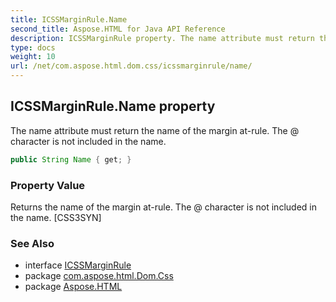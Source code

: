 ```yaml
---
title: ICSSMarginRule.Name
second_title: Aspose.HTML for Java API Reference
description: ICSSMarginRule property. The name attribute must return the name of the margin at-rule. The  character is not included in the name
type: docs
weight: 10
url: /net/com.aspose.html.dom.css/icssmarginrule/name/
---
```

## ICSSMarginRule.Name property

The name attribute must return the name of the margin at-rule. The @ character is not included in the name.

```java
public String Name { get; }
```

### Property Value

Returns the name of the margin at-rule. The @ character is not included in the name. [CSS3SYN]

### See Also

* interface [ICSSMarginRule](../)
* package [com.aspose.html.Dom.Css](../../icssmarginrule/)
* package [Aspose.HTML](../../../)
